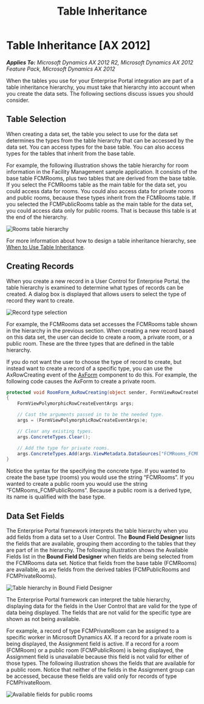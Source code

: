 ﻿---
title: Table Inheritance
TOCTitle: Table Inheritance
ms:assetid: 39270682-7477-44a8-a456-fa8c628f45b4
ms:mtpsurl: https://msdn.microsoft.com/en-us/library/Hh330283(v=AX.60)
ms:contentKeyID: 36806097
ms.date: 11/07/2012
mtps_version: v=AX.60
dev_langs:
- csharp
---

# Table Inheritance [AX 2012]


_**Applies To:** Microsoft Dynamics AX 2012 R2, Microsoft Dynamics AX 2012 Feature Pack, Microsoft Dynamics AX 2012_

When the tables you use for your Enterprise Portal integration are part of a table inheritance hierarchy, you must take that hierarchy into account when you create the data sets. The following sections discuss issues you should consider.

## Table Selection

When creating a data set, the table you select to use for the data set determines the types from the table hierarchy that can be accessed by the data set. You can access types for the base table. You can also access types for the tables that inherit from the base table.

For example, the following illustration shows the table hierarchy for room information in the Facility Management sample application. It consists of the base table FCMRooms, plus two tables that are derived from the base table. If you select the FCMRooms table as the main table for the data set, you could access data for rooms. You could also access data for private rooms and public rooms, because these types inherit from the FCMRooms table. If you selected the FCMPublicRooms table as the main table for the data set, you could access data only for public rooms. That is because this table is at the end of the hierarchy.

![Rooms table hierarchy](images/Cc624200.EP_RoomTableHierarchy(AX.60).gif "Rooms table hierarchy")

For more information about how to design a table inheritance hierarchy, see [When to Use Table Inheritance](when-to-use-table-inheritance.md).

## Creating Records

When you create a new record in a User Control for Enterprise Portal, the table hierarchy is examined to determine what types of records can be created. A dialog box is displayed that allows users to select the type of record they want to create.

![Record type selection](images/Hh330283.EP_SelectRecordType(AX.60).gif "Record type selection")

For example, the FCMRooms data set accesses the FCMRooms table shown in the hierarchy in the previous section. When creating a new record based on this data set, the user can decide to create a room, a private room, or a public room. These are the three types that are defined in the table hierarchy.

If you do not want the user to choose the type of record to create, but instead want to create a record of a specific type, you can use the AxRowCreating event of the [AxForm](axform.md) component to do this. For example, the following code causes the AxForm to create a private room.

``` csharp
protected void RoomForm_AxRowCreating(object sender, FormViewRowCreateEventArgs e)
{
    FormViewPolymorphicRowCreateEventArgs args;

    // Cast the arguments passed in to be the needed type.
    args = (FormViewPolymorphicRowCreateEventArgs)e;

    // Clear any existing types.
    args.ConcreteTypes.Clear();

    // Add the type for private rooms.
    args.ConcreteTypes.Add(args.ViewMetadata.DataSources["FCMRooms_FCMPrivateRooms"]);
}
```

Notice the syntax for the specifying the concrete type. If you wanted to create the base type (rooms) you would use the string “FCMRooms”. If you wanted to create a public room you would use the string “FCMRooms\_FCMPublicRooms”. Because a public room is a derived type, its name is qualified with the base type.

## Data Set Fields

The Enterprise Portal framework interprets the table hierarchy when you add fields from a data set to a User Control. The **Bound Field Designer** lists the fields that are available, grouping them according to the tables that they are part of in the hierarchy. The following illustration shows the Available Fields list in the **Bound Field Designer** when fields are being selected from the FCMRooms data set. Notice that fields from the base table (FCMRooms) are available, as are fields from the derived tables (FCMPublicRooms and FCMPrivateRooms).

![Table hierarchy in Bound Field Designer](images/Hh330283.EP_BoundFieldDesignerTableInheritance(AX.60).gif "Table hierarchy in Bound Field Designer")

The Enterprise Portal framework can interpret the table hierarchy, displaying data for the fields in the User Control that are valid for the type of data being displayed. The fields that are not valid for the specific type are shown as not being available.

For example, a record of type FCMPrivateRoom can be assigned to a specific worker in Microsoft Dynamics AX. If a record for a private room is being displayed, the Assignment field is active. If a record for a room (FCMRoom) or a public room (FCMPublicRoom) is being displayed, the Assignment field is unavailable because this field is not valid for either of those types. The following illustration shows the fields that are available for a public room. Notice that neither of the fields in the Assignment group can be accessed, because these fields are valid only for records of type FCMPrivateRoom.

![Available fields for public rooms](images/Hh330283.EP_TableHierarchyAvailableFields(AX.60).gif "Available fields for public rooms")

